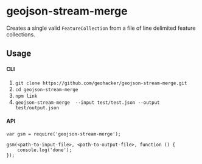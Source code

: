 # geojson-stream-merge

Creates a single valid `FeatureCollection` from a file of line delimited feature collections.

## Usage


#### CLI
1. `git clone https://github.com/geohacker/geojson-stream-merge.git`
2. `cd geojson-stream-merge`
3. `npm link`
4. `geojson-stream-merge  --input test/test.json --output test/output.json`


#### API

```
var gsm = require('geojson-stream-merge');

gsm(<path-to-input-file>, <path-to-output-file>, function () {
    console.log('done');
});
```
